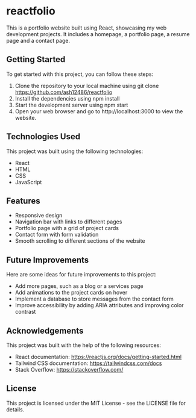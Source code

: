 # reactfolio
This is a portfolio website built using React, showcasing my web development projects. It includes a homepage, a portfolio page, a resume page and a contact page.

## Getting Started
To get started with this project, you can follow these steps:

1. Clone the repository to your local machine using git clone <https://github.com/ash12486/reactfolio>
2. Install the dependencies using npm install
3. Start the development server using npm start
4. Open your web browser and go to http://localhost:3000 to view the website.


## Technologies Used
This project was built using the following technologies:

- React
- HTML
- CSS
- JavaScript


## Features
- Responsive design
- Navigation bar with links to different pages
- Portfolio page with a grid of project cards
- Contact form with form validation
- Smooth scrolling to different sections of the website

## Future Improvements
Here are some ideas for future improvements to this project:

- Add more pages, such as a blog or a services page
- Add animations to the project cards on hover
- Implement a database to store messages from the contact form
- Improve accessibility by adding ARIA attributes and improving color contrast

## Acknowledgements
This project was built with the help of the following resources:

- React documentation: https://reactjs.org/docs/getting-started.html
- Tailwind CSS documentation: https://tailwindcss.com/docs
- Stack Overflow: https://stackoverflow.com/

## License
This project is licensed under the MIT License - see the LICENSE file for details.